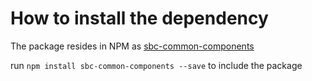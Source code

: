 # How to install the dependency

The package resides in NPM as [sbc-common-components](https://www.npmjs.com/package/sbc-common-components)

run `npm install sbc-common-components --save` to include the package



